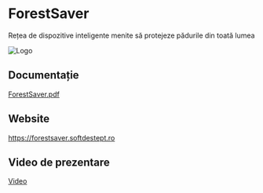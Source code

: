 
# ForestSaver

Rețea de dispozitive inteligente menite să protejeze pădurile din toată lumea

![Logo](https://github.com/user-attachments/assets/505c9791-f4dd-4490-a4c3-f9e26c3ac39e)


## Documentație

[ForestSaver.pdf](https://github.com/user-attachments/files/16227750/ForestSaver.pdf)


## Website

https://forestsaver.softdestept.ro

## Video de prezentare

[Video](https://youtu.be/Rhkuc9pt2g8)
